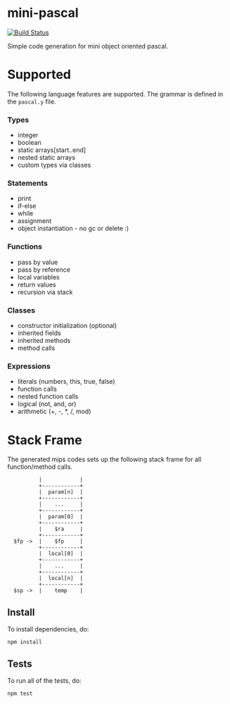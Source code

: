 # mini-pascal

[![Build Status](https://travis-ci.org/djblue/mini-pascal-code-generation.svg)](https://travis-ci.org/djblue/mini-pascal-code-generation)

Simple code generation for mini object oriented pascal.

# Supported

The following language features are supported. The grammar is defined in the
`pascal.y` file.

### Types

- integer
- boolean
- static arrays[start..end]
- nested static arrays
- custom types via classes

### Statements

- print
- if-else
- while
- assignment
- object instantiation - no gc or delete :)

### Functions

- pass by value
- pass by reference
- local variables
- return values
- recursion via stack

### Classes

- constructor initialization (optional)
- inherited fields
- inherited methods
- method calls

### Expressions

- literals (numbers, this, true, false)
- function calls
- nested function calls
- logical (not, and, or)
- arithmetic (+, -, \*, /, mod)


# Stack Frame

The generated mips codes sets up the following stack frame for all
function/method calls.

```
          |            |
          +------------+
          |  param[n]  |
          +------------+
          |    ...     |
          +------------+
          |  param[0]  |
          +------------+
          |    $ra     |
          +------------+
  $fp ->  |    $fp     |
          +------------+
          |  local[0]  |
          +------------+
          |    ...     |
          +------------+
          |  local[n]  |
          +------------+
  $sp ->  |    temp    |
```


## Install

To install dependencies, do:

    npm install

## Tests

To run all of the tests, do:

    npm test
